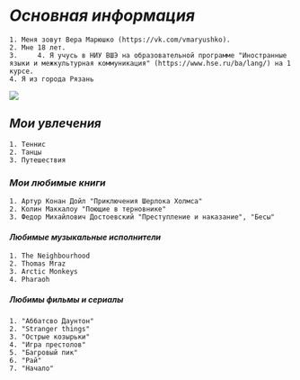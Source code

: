 # *Основная информация*
    1. Меня зовут Вера Марюшко (https://vk.com/vmaryushko). 
    2. Мне 18 лет. 
    3.     4. Я учусь в НИУ ВШЭ на образовательной программе "Иностранные языки и межкультурная коммуникация" (https://www.hse.ru/ba/lang/) на 1 курсе.
    4. Я из города Рязань 
![](http://s3-eu-central-1.amazonaws.com/xn--80aa0aqccl2b9d/uploads/2015/10/196-768x453.jpg)
## *Мои увлечения* 
    1. Теннис
    2. Танцы
    3. Путешествия 
### *Мои любимые книги*
    1. Артур Конан Дойл "Приключения Шерлока Холмса"
    2. Колин Маккалоу "Поющие в терновнике"
    3. Федор Михайлович Достоевский "Преступление и наказание", "Бесы"
#### *Любимые музыкальные исполнители*
    1. The Neighbourhood
    2. Thomas Mraz
    3. Arctic Monkeys
    4. Pharaoh
##### *Любимы фильмы и сериалы*
    1. "Аббатсво Даунтон" 
    2. "Stranger things"
    3. "Острые козырьки"
    4. "Игра престолов"
    5. "Багровый пик"
    6. "Рай"
    7. "Начало"
    
